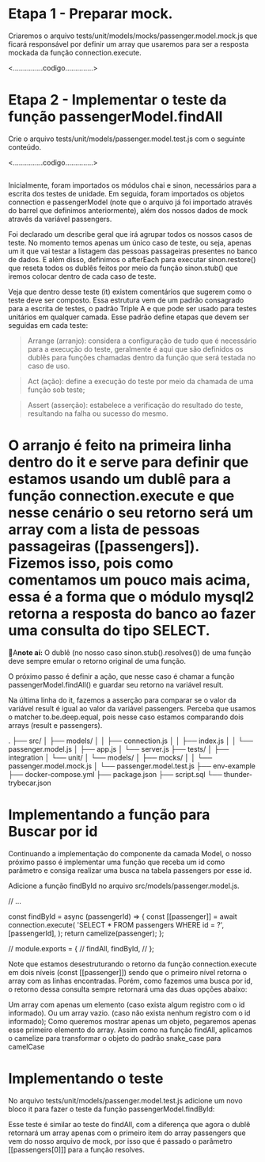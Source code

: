 # Etapa 1 - Preparar mock.
  Criaremos o arquivo tests/unit/models/mocks/passenger.model.mock.js que ficará responsável por definir um array que usaremos para ser a resposta mockada da função connection.execute.

  <...............codigo..............>

# Etapa 2 - Implementar o teste da função passengerModel.findAll
  Crie o arquivo tests/unit/models/passenger.model.test.js com o seguinte conteúdo.

  <...............codigo..............>

##

Inicialmente, foram importados os módulos chai e sinon, necessários para a escrita dos testes de unidade. Em seguida, foram importados os objetos connection e passengerModel (note que o arquivo já foi importado através do barrel que definimos anteriormente), além dos nossos dados de mock através da variável passengers.


Foi declarado um describe geral que irá agrupar todos os nossos casos de teste. No momento temos apenas um único caso de teste, ou seja, apenas um it que vai testar a listagem das pessoas passageiras presentes no banco de dados. E além disso, definimos o afterEach para executar sinon.restore() que reseta todos os dublês feitos por meio da função sinon.stub() que iremos colocar dentro de cada caso de teste.


Veja que dentro desse teste (it) existem comentários que sugerem como o teste deve ser composto. Essa estrutura vem de um padrão consagrado para a escrita de testes, o padrão Triple A e que pode ser usado para testes unitários em qualquer camada. Esse padrão define etapas que devem ser seguidas em cada teste:

  > Arrange (arranjo): considera a configuração de tudo que é necessário para a execução do teste, geralmente é aqui que são definidos os dublês para funções chamadas dentro da função que será testada no caso de uso.

  > Act (ação): define a execução do teste por meio da chamada de uma função sob teste;

  > Assert (asserção): estabelece a verificação do resultado do teste, resultando na falha ou sucesso do mesmo.


# O arranjo é feito na primeira linha dentro do it e serve para definir que estamos usando um dublê para a função connection.execute e que nesse cenário o seu retorno será um array com a lista de pessoas passageiras ([passengers]). Fizemos isso, pois como comentamos um pouco mais acima, essa é a forma que o módulo mysql2 retorna a resposta do banco ao fazer uma consulta do tipo SELECT.

📝A**note aí:** O dublê (no nosso caso sinon.stub().resolves()) de uma função deve sempre emular o retorno original de uma função.


O próximo passo é definir a ação, que nesse caso é chamar a função passengerModel.findAll() e guardar seu retorno na variável result.

Na última linha do it, fazemos a asserção para comparar se o valor da variável result é igual ao valor da variável passengers. Perceba que usamos o matcher to.be.deep.equal, pois nesse caso estamos comparando dois arrays (result e passengers).

.
├── src/
│   ├── models/
│   │   ├── connection.js
│   │   ├── index.js
│   │   └── passenger.model.js
│   ├── app.js
│   └── server.js
├── tests/
│   ├── integration
│   └── unit/
│       └── models/
│           ├── mocks/
│           │   └── passenger.model.mock.js
│           └── passenger.model.test.js
├── env-example
├── docker-compose.yml
├── package.json
├── script.sql
└── thunder-trybecar.json


# Implementando a função para Buscar por id
  Continuando a implementação do componente da camada Model, o nosso próximo passo é implementar uma função que receba um id como parâmetro e consiga realizar uma busca na tabela passengers por esse id.

  Adicione a função findById no arquivo src/models/passenger.model.js.

  // ...

  const findById = async (passengerId) => {
    const [[passenger]] = await connection.execute(
      'SELECT * FROM passengers WHERE id = ?',
      [passengerId],
    );
    return camelize(passenger);
  };


  // module.exports = {
  //   findAll,
      findById,
  // };


  Note que estamos desestruturando o retorno da função connection.execute em dois níveis (const [[passenger]]) sendo que o primeiro nível retorna o array com as linhas encontradas. Porém, como fazemos uma busca por id, o retorno dessa consulta sempre retornará uma das duas opções abaixo:

  Um array com apenas um elemento (caso exista algum registro com o id informado).
  Ou um array vazio. (caso não exista nenhum registro com o id informado);
  Como queremos mostrar apenas um objeto, pegaremos apenas esse primeiro elemento do array. Assim como na função findAll, aplicamos o camelize para transformar o objeto do padrão snake_case para camelCase

# Implementando o teste
  No arquivo tests/unit/models/passenger.model.test.js adicione um novo bloco it para fazer o teste da função passengerModel.findById:


  Esse teste é similar ao teste do findAll, com a diferença que agora o dublê retornará um array apenas com o primeiro item do array passengers que vem do nosso arquivo de mock, por isso que é passado o parâmetro [[passengers[0]]] para a função resolves.




























